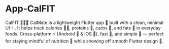 # App-CalFIT
CalFIT 🍏🔥🥗  CalMate is a lightweight Flutter app 📱 built with a clean, minimal UI ✨. It helps track calories 🍔🔥, proteins 🍗, carbs 🍞, and fats 🥑 in everyday foods. Cross-platform ⚡ (Android 🤖 &amp; iOS 🍎), fast 🚀, and simple 🎯 — perfect for staying mindful of nutrition 🥦 while showing off smooth Flutter design 🎨.
